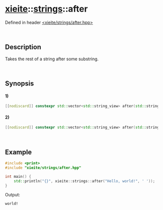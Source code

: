# [xieite](../../xieite.md)\:\:[strings](../../strings.md)\:\:after
Defined in header [<xieite/strings/after.hpp>](../../../include/xieite/strings/after.hpp)

&nbsp;

## Description
Takes the rest of a string after some substring.

&nbsp;

## Synopsis
#### 1)
```cpp
[[nodiscard]] constexpr std::vector<std::string_view> after(std::string_view string, std::string_view start) noexcept;
```
#### 2)
```cpp
[[nodiscard]] constexpr std::vector<std::string_view> after(std::string_view string, char start) noexcept;
```

&nbsp;

## Example
```cpp
#include <print>
#include "xieite/strings/after.hpp"

int main() {
    std::println("{}", xieite::strings::after("Hello, world!", ' '));
}
```
Output:
```
world!
```
